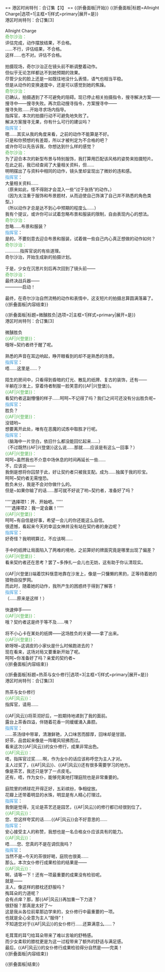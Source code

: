 == 港区时尚特刊：合订集【3】 ==
{{折叠面板|开始}}
{{折叠面板|标题=Allnight Charge|选项=1|主框=1|样式=primary|展开=是}}
<br>
港区时尚特刊：合订集[3]<br>
<br>
Allnight Charge<br>
<span style="color:#4eb24e;">奇尔沙治：</span><br>
评估完成，动作摆放结果，不合格。<br>
……不行，评估结果，不合格。<br>
这样……也不对。评估不合格。<br>
<br>
拍摄现场，奇尔沙治正在镜头前不断调整着动作。<br>
但似乎无论怎样都达不到她预期的效果。<br>
尽管少女的脸上还是一如既往地没什么表情，语气也相当平稳。<br>
但是从动作的变换速度中，还是可以感觉到她的焦躁。<br>
<span style="color:#4eb24e;">奇尔沙治：</span><br>
已确认，拍摄遇到了不可避免的阻碍。现已停止相关拍摄指令，搜寻解决方案——<br>
搜寻中——搜寻失败。再次启动搜寻指令，方案搜寻中——<br>
搜寻失败……开始寻求场内指导。<br>
指挥官，本次的拍摄行动不可避免地失败了。<br>
解决方案搜寻无果，你有什么可行的建议吗？<br>
<span style="color:#3498DB;" class="shikikanname">指挥官</span>：<br>
嗯……其实从我的角度来看，之前的动作不能算是不好。<br>
只是和你预想的有差距，所以才被判定为不合格的吧？<br>
或许你可以先告诉我，你想达到什么样的感觉？<br>
<span style="color:#4eb24e;">奇尔沙治：</span><br>
为了迎合本次的新型布景与特别服饰，我打算用匹配该风格的姿势来拍摄短片。<br>
在此之前，我已经查阅了大量相关资料，但……<br>
明明摆出了与资料中相同的动作，镜头里却呈现出了微妙的违和感。<br>
<span style="color:#3498DB;" class="shikikanname">指挥官</span>：<br>
大量相关资料……<br>
（原来如此，怪不得刚才会混入一些“过于张扬”的动作。）<br>
（因为太注重于服饰和布景题材，从而迫使自己饰演了自己并不熟悉的角色类型。）<br>
（所以动作才总是达不到心中预期的程度么……）<br>
我有个提议，或许你可以试着忽略布景和服装的限制，自由表现内心的想法。<br>
<span style="color:#4eb24e;">奇尔沙治：</span><br>
忽略……布景和服装？<br>
<span style="color:#3498DB;" class="shikikanname">指挥官</span>：<br>
是的，不要刻意去迎合布景和服装，试着做一些自己内心真正想做的动作如何？<br>
<span style="color:#4eb24e;">奇尔沙治：</span><br>
…………指挥官说的有些道理。<br>
奇尔沙治，开始生成新的拍摄计划。<br>
<br>
于是，少女在沉思片刻后再次回到了镜头前——<br>
<span style="color:#4eb24e;">奇尔沙治：</span><br>
最终决战兵器——<br>
————启动！<br>
<br>
最终，在奇尔沙治自然流畅的动作和表情中，这支短片的拍摄总算圆满落幕了。<br>
{{折叠面板|内容结束}}

{{折叠面板|标题=微醺胜负|选项=2|主框=1|样式=primary|展开=是}}
<br>
港区时尚特刊：合订集[3]<br>
<br>
微醺胜负<br>
<span style="color:#4eb24e;">{{AF|兴登堡}}：</span><br>
哦呀~契约者终于醒了呢。<br>
<br>
熟悉的声音在耳边响起，睁开眼看到的却不是熟悉的场景。<br>
<span style="color:#3498DB;" class="shikikanname">指挥官</span>：<br>
唔……这里是……？<br>
<br>
陌生的房间中，只看得到昏暗的灯光、散乱的纸牌、复古的装饰，还有——<br>
半躺在沙发上，穿着侍者制服一脸笑意的{{AF|兴登堡}}。<br>
<span style="color:#4eb24e;">{{AF|兴登堡}}：</span><br>
看契约者这副懵懂的样子……呵呵~不记得了吗？我们之间可还没有分出胜负呢~<br>
<span style="color:#3498DB;" class="shikikanname">指挥官</span>：<br>
胜负？<br>
<span style="color:#4eb24e;">{{AF|兴登堡}}：</span><br>
没错哟~<br>
想要离开此处，唯有在恶魔的试炼中取胜才行呢。<br>
<span style="color:#3498DB;" class="shikikanname">指挥官</span>：<br>
（脑海中一片空白，依旧什么都没能回忆起来……）<br>
（不过既然{{AF|兴登堡}}这么说……那就……应该是有这么一回事？）<br>
<span style="color:#4eb24e;">{{AF|兴登堡}}：</span><br>
呵呵~虽然我也不介意中场休息的时间再延长一些……<br>
不，应该说——<br>
我倒是想将你囚禁于此，好让契约者只被我支配。成为……独属于我的珍宝。<br>
呵呵~契约者无需惶恐。<br>
胜负未分，我是不会对你做什么的。<br>
但是~如果你输了的话……那可就不好说了哟~契约者，准备好了吗？<br>
<br>
'''''<span style="color:black;">选择项1：开、开始吧。</span>'''''<br>
'''''<span style="color:black;">选择项2：我一定会赢！</span>'''''<br>
<span style="color:#4eb24e;">{{AF|兴登堡}}：</span><br>
呵呵~有自信是好事，希望一会儿的你还能这么自信。<br>
很遗憾，看起来今天的幸运女神并没有站在契约者的身边呢？<br>
<span style="color:#3498DB;" class="shikikanname">指挥官</span>：<br>
好奇怪？我明明算过，不应该啊……<br>
<br>
手中的纸牌让局面陷入了两难的境地，之前算好的牌面究竟是哪里出现了偏差？<br>
<span style="color:#4eb24e;">{{AF|兴登堡}}：</span><br>
看来契约者还在思考？罢了~多挣扎一会儿也无妨，这有助于你认清现实。<br>
<br>
{{AF|兴登堡}}端着饮料惬意地靠在沙发上，像是一只慵懒的黑豹，正等待着她的猎物自投罗网。<br>
而此时，随着她的动作，我所产生的困惑终于得到了解答！<br>
<span style="color:#3498DB;" class="shikikanname">指挥官</span>：<br>
（……原来是这样！）<br>
<br>
快速伸手——<br>
<span style="color:#4eb24e;">{{AF|兴登堡}}：</span><br>
哦？契约者这是终于等不及……咦？<br>
<br>
将不小心卡在某处的纸牌——这场胜负的关键——拿了出来。<br>
<span style="color:#4eb24e;">{{AF|兴登堡}}：</span><br>
欸呀呀~这调皮的小家伙是什么时候跑进去的？<br>
现在看来，这场对局又要重新开始了呢。<br>
呵呵~你准备好了吗？亲爱的契约者~<br>
{{折叠面板|内容结束}}

{{折叠面板|标题=热茶与女仆修行|选项=3|主框=1|样式=primary|展开=是}}
<br>
港区时尚特刊：合订集[3]<br>
<br>
热茶与女仆修行<br>
<span style="color:#4eb24e;">{{AF|风云}}：</span><br>
指挥官，请用……<br>
<br>
{{AF|风云}}将茶沏好后，一脸期待地递到了我的面前。<br>
露台上茶香四溢，伴随着花香一同缓缓涌入鼻腔。<br>
<span style="color:#3498DB;" class="shikikanname">指挥官</span>：<br>
……茶汤绿中带翠，清澈鲜艳，入口味苦而醇厚，回味却是甘甜。<br>
好茶，品尝起来像是一阵暖风轻拂而过。<br>
看来这次{{AF|风云}}的女仆修行，成果非常出色。<br>
<span style="color:#4eb24e;">{{AF|风云}}：</span><br>
唔，指挥官过奖……啊，作为女仆的话应该称呼您为主人才对。<br>
主人过奖了，{{AF|风云}}、{{AF|风云}}还有很多需要学习的地方。<br>
像是茶艺，我还只是学了一点皮毛。<br>
还有，唔，作为女仆，能够完美地打理庭院也是非常重要的。<br>
<br>
庭院里的绣球花开得正好，五彩缤纷，争相绽放。<br>
花瓣上还带着明显的水珠，明显是有人精心打理过。<br>
<span style="color:#3498DB;" class="shikikanname">指挥官</span>：<br>
我倒是觉得，无论是茶艺还是园艺，{{AF|风云}}的修行都已经很到位了。<br>
<span style="color:#4eb24e;">{{AF|风云}}：</span><br>
您、您这样夸奖的话……{{AF|风云}}会不好意思的……<br>
<span style="color:#3498DB;" class="shikikanname">指挥官</span>：<br>
安心接受主人的称赞，我想也是一名合格女仆应该具有的能力。<br>
<span style="color:#4eb24e;">{{AF|风云}}：</span><br>
唔……您、您真的不是在调侃我吗？<br>
<span style="color:#3498DB;" class="shikikanname">指挥官</span>：<br>
当然不是~今天的茶很好喝，庭院也很美……<br>
那么，本次女仆修行成果检验的结果是——<br>
<span style="color:#4eb24e;">{{AF|风云}}：</span><br>
啊，请等一下！还有一项最重要的成果没有检验呢。<br>
就是——<br>
主人，像这样的膝枕还舒服吗？<br>
掏耳朵的力道呢？<br>
会有点痒？那，那{{AF|风云}}再加重一下力道？<br>
很舒服？那真是太好了～<br>
这是我从各位前辈那边学来的，女仆修行中最重要的一项。<br>
也就是全心全意为主人“服侍”！<br>
不知道您对于{{AF|风云}}的女仆修行……还算满意么……？<br>
<br>
毛茸茸的耳勺给耳朵带来了难以言喻的舒畅感。<br>
而少女柔软的膝枕更是为这一过程带来了额外的舒适与满足感。<br>
最后，{{AF|风云}}的女仆修行成果检验得分自然是——完美！<br>
{{折叠面板|内容结束}}

{{折叠面板|结束}}